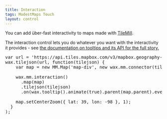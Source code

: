 ```yaml
---
title: Interaction
tags: ModestMaps Touch
layout: control
---
```


You can add über-fast interactivity to maps made with
[TileMill](https://tilemill.com/).

<div class='demo-map' id='map-div'></div>

The interaction control lets you do whatever you want with the interactivity
it provides - see [the documentation on tooltips and its API for the full story.](/wax/tooltips.html)

<pre class='prettyprint live'>
var url = 'https://api.tiles.mapbox.com/v3/mapbox.geography-class.jsonp';
wax.tilejson(url, function(tilejson) {
    var map = new MM.Map('map-div', new wax.mm.connector(tilejson));

    wax.mm.interaction()
      .map(map)
      .tilejson(tilejson)
      .on(wax.tooltip().animate(true).parent(map.parent).events());

    map.setCenterZoom({ lat: 39, lon: -98 }, 1);
  }
);
</pre>
